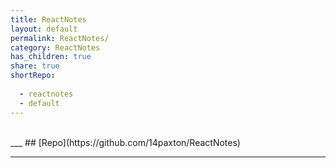 ```yaml
---
title: ReactNotes    
layout: default  
permalink: ReactNotes/  
category: ReactNotes    
has_children: true    
share: true    
shortRepo:    
    
  - reactnotes    
  - default           
---
```

  
<br/>          
___            
## [Repo](https://github.com/14paxton/ReactNotes)    
    
***